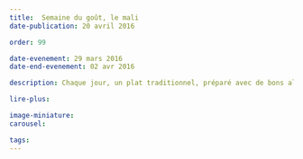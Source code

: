 ```yaml
---
title:  Semaine du goût, le mali
date-publication: 20 avril 2016

order: 99

date-evenement: 29 mars 2016
date-end-evenement: 02 avr 2016

description: Chaque jour, un plat traditionnel, préparé avec de bons aliments. De nouvelles saveurs à découvrir.

lire-plus: 

image-miniature: 
carousel: 

tags: 
---
```


<!--fin-excerpt-->
<!-- ******************************** -->
<!-- **** début contenu détaillé **** -->




<!-- **** fin contenu détaillé **** -->
<!-- ****************************** -->



